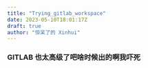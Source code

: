 ```yaml
---
title: "Trying_gitlab_workspace"
date: 2023-05-10T18:01:17Z
draft: true
author: "惊呆了的 Xinhui"
---
```


### GITLAB 也太高级了吧啥时候出的啊我吓死